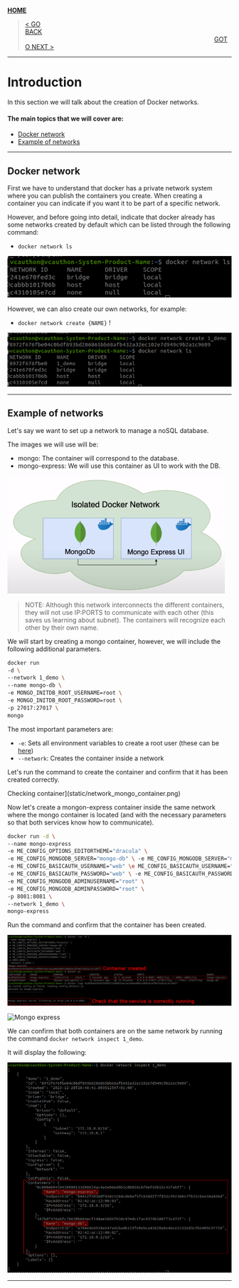[__HOME__](../README.md)

> [< GO BACK](./5_debugging.md)&nbsp;&nbsp;&nbsp;&nbsp;&nbsp;&nbsp;&nbsp;&nbsp;&nbsp;&nbsp;&nbsp;&nbsp;&nbsp;&nbsp;&nbsp;&nbsp;&nbsp;&nbsp;&nbsp;&nbsp;&nbsp;&nbsp;&nbsp;&nbsp;&nbsp;&nbsp;&nbsp;&nbsp;&nbsp;&nbsp;&nbsp;&nbsp;&nbsp;&nbsp;&nbsp;&nbsp;&nbsp;&nbsp;&nbsp;&nbsp;&nbsp;&nbsp;&nbsp;&nbsp;&nbsp;&nbsp;&nbsp;&nbsp;&nbsp;&nbsp;&nbsp;&nbsp;&nbsp;&nbsp;&nbsp;&nbsp;&nbsp;&nbsp;&nbsp;&nbsp;&nbsp;&nbsp;&nbsp;&nbsp;&nbsp;&nbsp;&nbsp;&nbsp;&nbsp;&nbsp;&nbsp;&nbsp;&nbsp;&nbsp;&nbsp;&nbsp;&nbsp;&nbsp;&nbsp;&nbsp;&nbsp;&nbsp;&nbsp;&nbsp;&nbsp;&nbsp;&nbsp;&nbsp;&nbsp;&nbsp;&nbsp;&nbsp;&nbsp;&nbsp;&nbsp;&nbsp;&nbsp;&nbsp;&nbsp;&nbsp;&nbsp;&nbsp;&nbsp;&nbsp;&nbsp;&nbsp;&nbsp;&nbsp;&nbsp;&nbsp;&nbsp;&nbsp;&nbsp;&nbsp;&nbsp;&nbsp;&nbsp;&nbsp;&nbsp;&nbsp;&nbsp;&nbsp;&nbsp;&nbsp;&nbsp;&nbsp;&nbsp;&nbsp;&nbsp;&nbsp;&nbsp;&nbsp;&nbsp;&nbsp;&nbsp;&nbsp;&nbsp;&nbsp;&nbsp;&nbsp;&nbsp;&nbsp;&nbsp;&nbsp;&nbsp;&nbsp;&nbsp;&nbsp;&nbsp;&nbsp;&nbsp;&nbsp;&nbsp;&nbsp;&nbsp;&nbsp;&nbsp;&nbsp;&nbsp;&nbsp;&nbsp;&nbsp;&nbsp;&nbsp;&nbsp;&nbsp;&nbsp;&nbsp;&nbsp;&nbsp;&nbsp;&nbsp;&nbsp;&nbsp;&nbsp;&nbsp;&nbsp;&nbsp;&nbsp;&nbsp;&nbsp;&nbsp;&nbsp;&nbsp;&nbsp;&nbsp;&nbsp;&nbsp;&nbsp;&nbsp;&nbsp;&nbsp;&nbsp;&nbsp;&nbsp;&nbsp;&nbsp;&nbsp;&nbsp;&nbsp;&nbsp;&nbsp;&nbsp;&nbsp;&nbsp;&nbsp;&nbsp;&nbsp;&nbsp;&nbsp;&nbsp;&nbsp;&nbsp;&nbsp;&nbsp;&nbsp;[GOTO NEXT >](./7_docker_compose.md)
---
# Introduction

In this section we will talk about the creation of Docker networks.

#### The main topics that we will cover are:
- [Docker network](#docker-network)
- [Example of networks](#example-of-networks)

---

## Docker network

First we have to understand that docker has a private network system where you can publish the containers you create. When creating a container you can indicate if you want it to be part of a specific network.

However, and before going into detail, indicate that docker already has some networks created by default which can be listed through the following command:
- `docker network ls`

![List networks](static/network_ls.png)

However, we can also create our own networks, for example:
- `docker network create {NAME}` !

![Network created](static/network_create.png)

---

## Example of networks

Let's say we want to set up a network to manage a noSQL database.

The images we will use will be:
- mongo: The container will correspond to the database.
- mongo-express: We will use this container as UI to work with the DB.

![Infrastructure scheme](static/infrastructure_scheme.png)

> NOTE: Although this network interconnects the different containers, they will not use IP:PORTS to communicate with each other (this saves us learning about subnet). The containers will recognize each other by their own name.

We will start by creating a mongo container, however, we will include the following additional parameters.

```bash
docker run
-d \
--network 1_demo \
--name mongo-db \
-e MONGO_INITDB_ROOT_USERNAME=root \
-e MONGO_INITDB_ROOT_PASSWORD=root \
-p 27017:27017 \
mongo
```


The most important parameters are:
- `-e`: Sets all environment variables to create a root user (these can be [here](https://hub.docker.com/_/mongo))
- `--network`: Creates the container inside a network

Let's run the command to create the container and confirm that it has been created correctly.

Checking container](static/network_mongo_container.png)

Now let's create a mongon-express container inside the same network where the mongo container is located (and with the necessary parameters so that both services know how to communicate).

```bash
docker run -d \
--name mongo-express
-e ME_CONFIG_OPTIONS_EDITORTHEME="dracula" \
-e ME_CONFIG_MONGODB_SERVER="mongo-db" \ -e ME_CONFIG_MONGODB_SERVER="mongo-db" \
-e ME_CONFIG_BASICAUTH_USERNAME="web" \e ME_CONFIG_BASICAUTH_USERNAME="web" \
-e ME_CONFIG_BASICAUTH_PASSWORD="web" \ -e ME_CONFIG_BASICAUTH_PASSWORD="web" \ \
-e ME_CONFIG_MONGODB_ADMINUSERNAME="root" \
-e ME_CONFIG_MONGODB_ADMINPASSWORD="root" \
-p 8081:8081 \
--network 1_demo \
mongo-express
```

Run the command and confirm that the container has been created.

![Checking container 2](static/network_mongo_express_container.png)

![Mongo express](static/mongo_express_web.png)

We can confirm that both containers are on the same network by running the command `docker network inspect 1_demo`.

It will display the following:

![Network list](static/network_1_demo_list.png)

---
